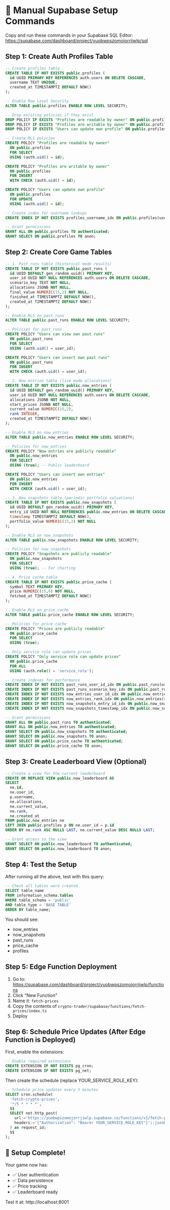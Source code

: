 # 🚀 Manual Supabase Setup Commands

Copy and run these commands in your Supabase SQL Editor:
https://supabase.com/dashboard/project/yuobwpszomojorrjiwlp/sql

## Step 1: Create Auth Profiles Table

```sql
-- Create profiles table
CREATE TABLE IF NOT EXISTS public.profiles (
  id UUID PRIMARY KEY REFERENCES auth.users ON DELETE CASCADE,
  username TEXT UNIQUE,
  created_at TIMESTAMPTZ DEFAULT NOW()
);

-- Enable Row Level Security
ALTER TABLE public.profiles ENABLE ROW LEVEL SECURITY;

-- Drop existing policies if they exist
DROP POLICY IF EXISTS "Profiles are readable by owner" ON public.profiles;
DROP POLICY IF EXISTS "Profiles are writable by owner" ON public.profiles;
DROP POLICY IF EXISTS "Users can update own profile" ON public.profiles;

-- Create RLS policies
CREATE POLICY "Profiles are readable by owner"
  ON public.profiles 
  FOR SELECT 
  USING (auth.uid() = id);

CREATE POLICY "Profiles are writable by owner"
  ON public.profiles 
  FOR INSERT 
  WITH CHECK (auth.uid() = id);

CREATE POLICY "Users can update own profile"
  ON public.profiles 
  FOR UPDATE
  USING (auth.uid() = id);

-- Create index for username lookups
CREATE INDEX IF NOT EXISTS profiles_username_idx ON public.profiles(username);

-- Grant permissions
GRANT ALL ON public.profiles TO authenticated;
GRANT SELECT ON public.profiles TO anon;
```

## Step 2: Create Core Game Tables

```sql
-- 1. Past runs table (historical mode results)
CREATE TABLE IF NOT EXISTS public.past_runs (
  id UUID DEFAULT gen_random_uuid() PRIMARY KEY,
  user_id UUID NOT NULL REFERENCES auth.users ON DELETE CASCADE,
  scenario_key TEXT NOT NULL,
  allocations JSONB NOT NULL,
  final_value NUMERIC(15,2) NOT NULL,
  finished_at TIMESTAMPTZ DEFAULT NOW(),
  created_at TIMESTAMPTZ DEFAULT NOW()
);

-- Enable RLS on past_runs
ALTER TABLE public.past_runs ENABLE ROW LEVEL SECURITY;

-- Policies for past_runs
CREATE POLICY "Users can view own past runs"
  ON public.past_runs 
  FOR SELECT 
  USING (auth.uid() = user_id);

CREATE POLICY "Users can insert own past runs"
  ON public.past_runs 
  FOR INSERT 
  WITH CHECK (auth.uid() = user_id);

-- 2. Now entries table (live mode allocations)
CREATE TABLE IF NOT EXISTS public.now_entries (
  id UUID DEFAULT gen_random_uuid() PRIMARY KEY,
  user_id UUID NOT NULL REFERENCES auth.users ON DELETE CASCADE,
  allocations JSONB NOT NULL,
  start_prices JSONB NOT NULL,
  current_value NUMERIC(15,2),
  rank INTEGER,
  created_at TIMESTAMPTZ DEFAULT NOW()
);

-- Enable RLS on now_entries
ALTER TABLE public.now_entries ENABLE ROW LEVEL SECURITY;

-- Policies for now_entries
CREATE POLICY "Now entries are publicly readable"
  ON public.now_entries 
  FOR SELECT 
  USING (true); -- Public leaderboard

CREATE POLICY "Users can insert own entries"
  ON public.now_entries 
  FOR INSERT 
  WITH CHECK (auth.uid() = user_id);

-- 3. Now snapshots table (periodic portfolio valuations)
CREATE TABLE IF NOT EXISTS public.now_snapshots (
  id UUID DEFAULT gen_random_uuid() PRIMARY KEY,
  entry_id UUID NOT NULL REFERENCES public.now_entries ON DELETE CASCADE,
  timestamp TIMESTAMPTZ DEFAULT NOW(),
  portfolio_value NUMERIC(15,2) NOT NULL
);

-- Enable RLS on now_snapshots
ALTER TABLE public.now_snapshots ENABLE ROW LEVEL SECURITY;

-- Policies for now_snapshots
CREATE POLICY "Snapshots are publicly readable"
  ON public.now_snapshots 
  FOR SELECT 
  USING (true); -- For charting

-- 4. Price cache table
CREATE TABLE IF NOT EXISTS public.price_cache (
  symbol TEXT PRIMARY KEY,
  price NUMERIC(15,6) NOT NULL,
  fetched_at TIMESTAMPTZ DEFAULT NOW()
);

-- Enable RLS on price_cache
ALTER TABLE public.price_cache ENABLE ROW LEVEL SECURITY;

-- Policies for price_cache
CREATE POLICY "Prices are publicly readable"
  ON public.price_cache 
  FOR SELECT 
  USING (true);

-- Only service role can update prices
CREATE POLICY "Only service role can update prices"
  ON public.price_cache 
  FOR ALL 
  USING (auth.role() = 'service_role');

-- Create indexes for performance
CREATE INDEX IF NOT EXISTS past_runs_user_id_idx ON public.past_runs(user_id);
CREATE INDEX IF NOT EXISTS past_runs_scenario_key_idx ON public.past_runs(scenario_key);
CREATE INDEX IF NOT EXISTS now_entries_user_id_idx ON public.now_entries(user_id);
CREATE INDEX IF NOT EXISTS now_entries_rank_idx ON public.now_entries(rank);
CREATE INDEX IF NOT EXISTS now_snapshots_entry_id_idx ON public.now_snapshots(entry_id);
CREATE INDEX IF NOT EXISTS now_snapshots_timestamp_idx ON public.now_snapshots(timestamp);

-- Grant permissions
GRANT ALL ON public.past_runs TO authenticated;
GRANT ALL ON public.now_entries TO authenticated;
GRANT SELECT ON public.now_snapshots TO authenticated;
GRANT SELECT ON public.now_snapshots TO anon;
GRANT SELECT ON public.price_cache TO authenticated;
GRANT SELECT ON public.price_cache TO anon;
```

## Step 3: Create Leaderboard View (Optional)

```sql
-- Create a view for the current leaderboard
CREATE OR REPLACE VIEW public.now_leaderboard AS
SELECT 
  ne.id,
  ne.user_id,
  p.username,
  ne.allocations,
  ne.current_value,
  ne.rank,
  ne.created_at
FROM public.now_entries ne
LEFT JOIN public.profiles p ON ne.user_id = p.id
ORDER BY ne.rank ASC NULLS LAST, ne.current_value DESC NULLS LAST;

-- Grant access to the view
GRANT SELECT ON public.now_leaderboard TO authenticated;
GRANT SELECT ON public.now_leaderboard TO anon;
```

## Step 4: Test the Setup

After running all the above, test with this query:

```sql
-- Check all tables were created
SELECT table_name 
FROM information_schema.tables 
WHERE table_schema = 'public' 
AND table_type = 'BASE TABLE'
ORDER BY table_name;
```

You should see:
- now_entries
- now_snapshots
- past_runs
- price_cache
- profiles

## Step 5: Edge Function Deployment

1. Go to: https://supabase.com/dashboard/project/yuobwpszomojorrjiwlp/functions
2. Click "New Function"
3. Name it: `fetch-prices`
4. Copy the contents of `crypto-trader/supabase/functions/fetch-prices/index.ts`
5. Deploy

## Step 6: Schedule Price Updates (After Edge Function is Deployed)

First, enable the extensions:
```sql
-- Enable required extensions
CREATE EXTENSION IF NOT EXISTS pg_cron;
CREATE EXTENSION IF NOT EXISTS pg_net;
```

Then create the schedule (replace YOUR_SERVICE_ROLE_KEY):
```sql
-- Schedule price updates every 5 minutes
SELECT cron.schedule(
  'fetch-crypto-prices',
  '*/5 * * * *',
  $$
  SELECT net.http_post(
    url:='https://yuobwpszomojorrjiwlp.supabase.co/functions/v1/fetch-prices',
    headers:='{"Authorization": "Bearer YOUR_SERVICE_ROLE_KEY"}'::jsonb
  ) as request_id;
  $$
);
```

## 🎉 Setup Complete!

Your game now has:
- ✅ User authentication
- ✅ Data persistence
- ✅ Price tracking
- ✅ Leaderboard ready

Test it at: http://localhost:8001 